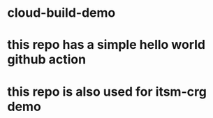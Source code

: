 # cloud-build-demo
# this repo has a simple hello world github action
# this repo is also used for itsm-crg demo
